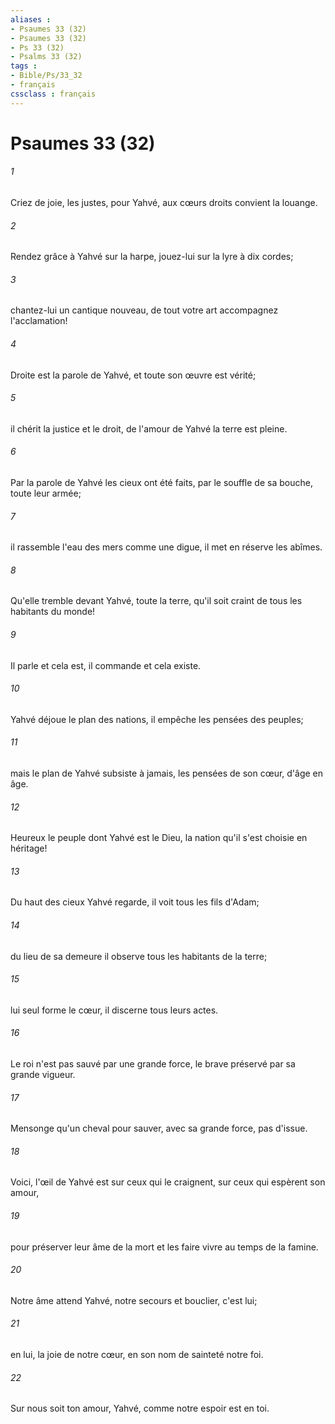 ```yaml
---
aliases : 
- Psaumes 33 (32)
- Psaumes 33 (32)
- Ps 33 (32)
- Psalms 33 (32)
tags : 
- Bible/Ps/33_32
- français
cssclass : français
---
```


# Psaumes 33 (32)

###### 1
Criez de joie, les justes, pour Yahvé, aux cœurs droits convient la louange.
###### 2
Rendez grâce à Yahvé sur la harpe, jouez-lui sur la lyre à dix cordes;
###### 3
chantez-lui un cantique nouveau, de tout votre art accompagnez l'acclamation!
###### 4
Droite est la parole de Yahvé, et toute son œuvre est vérité;
###### 5
il chérit la justice et le droit, de l'amour de Yahvé la terre est pleine.
###### 6
Par la parole de Yahvé les cieux ont été faits, par le souffle de sa bouche, toute leur armée;
###### 7
il rassemble l'eau des mers comme une digue, il met en réserve les abîmes.
###### 8
Qu'elle tremble devant Yahvé, toute la terre, qu'il soit craint de tous les habitants du monde!
###### 9
Il parle et cela est, il commande et cela existe.
###### 10
Yahvé déjoue le plan des nations, il empêche les pensées des peuples;
###### 11
mais le plan de Yahvé subsiste à jamais, les pensées de son cœur, d'âge en âge.
###### 12
Heureux le peuple dont Yahvé est le Dieu, la nation qu'il s'est choisie en héritage!
###### 13
Du haut des cieux Yahvé regarde, il voit tous les fils d'Adam;
###### 14
du lieu de sa demeure il observe tous les habitants de la terre;
###### 15
lui seul forme le cœur, il discerne tous leurs actes.
###### 16
Le roi n'est pas sauvé par une grande force, le brave préservé par sa grande vigueur.
###### 17
Mensonge qu'un cheval pour sauver, avec sa grande force, pas d'issue.
###### 18
Voici, l'œil de Yahvé est sur ceux qui le craignent, sur ceux qui espèrent son amour,
###### 19
pour préserver leur âme de la mort et les faire vivre au temps de la famine.
###### 20
Notre âme attend Yahvé, notre secours et bouclier, c'est lui;
###### 21
en lui, la joie de notre cœur, en son nom de sainteté notre foi.
###### 22
Sur nous soit ton amour, Yahvé, comme notre espoir est en toi.

